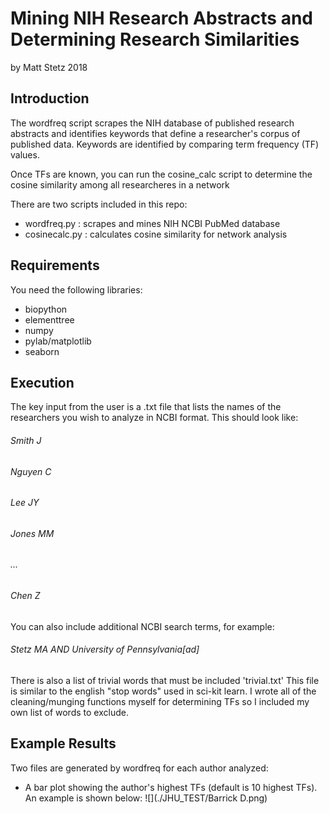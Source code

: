 # Mining NIH Research Abstracts and Determining Research Similarities
by Matt Stetz 2018

## Introduction
The wordfreq script scrapes the NIH database of published research abstracts and identifies keywords that define a researcher's corpus of published data. Keywords are identified by comparing term frequency (TF) values.

Once TFs are known, you can run the cosine_calc script to determine the cosine similarity among all researcheres in a network

There are two scripts included in this repo:
* wordfreq.py : scrapes and mines NIH NCBI PubMed database
* cosinecalc.py : calculates cosine similarity for network analysis

## Requirements
You need the following libraries:
* biopython
* elementtree
* numpy
* pylab/matplotlib
* seaborn

## Execution
The key input from the user is a .txt file that lists the names of the researchers you wish to analyze in NCBI format. This should look like:

###### Smith J
###### Nguyen C
###### Lee JY
###### Jones MM
###### ...
###### Chen Z

You can also include additional NCBI search terms, for example:

###### Stetz MA AND University of Pennsylvania[ad]

There is also a list of trivial words that must be included 'trivial.txt' This file is similar to the english "stop words" used in sci-kit learn. I wrote all of the cleaning/munging functions myself for determining TFs so I included my own list of words to exclude.

## Example Results
Two files are generated by wordfreq for each author analyzed:

* A bar plot showing the author's highest TFs (default is 10 highest TFs). An example is shown below:
![](./JHU_TEST/Barrick D.png)
